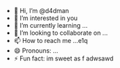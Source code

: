 - 👋 Hi, I’m @d4dman
- 👀 I’m interested in you
- 🌱 I’m currently learning ...
- 💞️ I’m looking to collaborate on ...
- 📫 How to reach me ...e1q
- 😄 Pronouns: ...
- ⚡ Fun fact: im sweet as f
adwsawd
<!--- a
d4dman/d4dman is a ✨ special ✨ repository because its `README.md` (this file) appears on your GitHub profile.
You can click the Preview link to take a look at your changes.
--->
